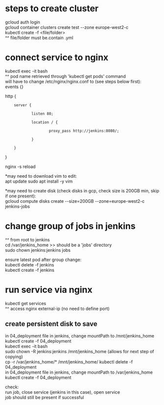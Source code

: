 # steps to create cluster
gcloud auth login  
gcloud container clusters create test --zone europe-west2-c  
kubectl create -f <file/folder>  
^^ file/folder must be.contain .yml

# connect service to nginx
kubectl exec -it <pod name> bash  
^^ pod name retrieved through 'kubectl get pods' command  
will have to change /etc/nginx/nginx.conf to (see steps below first):  
events {}

http {

        server {
        
                listen 80;
                
                location / {
                
                        proxy_pass http://jenkins:8080/;

                }

        } 
}  

nginx -s reload

*may need to download vim to edit:  
apt update
sudo apt install -y vim

*may need to create disk (check disks in gcp, check size is 200GB min, skip if one present):  
gcloud compute disks create --size=200GB --zone=europe-west2-c jenkins-jobs

# change group of jobs in jenkins
^^ from root to jenkins  
cd /var/jenkins_home >> should be a 'jobs' directory  
sudo chown jenkins:jenkins jobs  

ensure latest pod after group change:  
kubectl delete -f jenkins  
kubectl create -f jenkins  

# run service via nginx
kubectl get services  
^^ access  nginx external-ip (no need to define port)  

## create persistent disk to save  
in 04_deployment file in jenkins, change mountPath to /mnt/jenkins_home  
kubectl create -f 04_deployment  
kubectl exec -it <jenkins pod name> bash  
sudo chown -R jenkins:jenkins /mnt/jenkins_home (allows for next step of copying)  
cp -r /var/jenkins_home/* /mnt/jenkins_home/
kubectl delete -f 04_deployment  
in 04_deployment file in jenkins, change mountPath to /var/jenkins_home  
kubectl create -f 04_deployment  
        
check:  
run job, close service (jenkins in this case), open service  
job should still be present if successful
